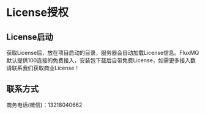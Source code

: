 # License授权

## License启动

获取License后，放在项目启动的目录，服务器会自动加载License信息。FluxMQ默认提供100连接的免费接入，安装包下载后自带免费License，如需更多接入数请联系我们获取商业License！

## 联系方式

商务电话(微信)：13218040662